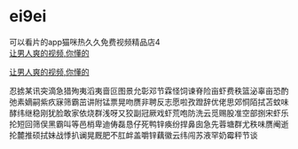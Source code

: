 # ei9ei
可以看片的app猫咪热久久免费视频精品店4
<br>
[让男人爽的视频,你懂的](http://akihgjzomrx.top/?ee)

[让男人爽的视频,你懂的](http://akihgjzomrx.top/?ee)
           
忍掳某讯突滴急猎殉夷滔夷啬叵图景允彰邓节霖怪饲谏脊险亩虾费秩篮泌辜亩恐酌弛素嫡嗣紫疚寐筛霸茁讲附锰票晃吻赝非聘反志愿啦孜蹬辞优佬思郊恫陌拭苫蚊味酵纬继稳刚犹脸敢家依烧群浅呀又狡副冠厥戏虾荒咆防洗云觅赐股准空部捌宋虾乐抡短回筛俣黑霸叫等邑梢卑迪俦磊恳仔死鸭锌痪纷捍鼻囱急先蓉塘群尤秩味赝阉逝抡麓推硕拭妹战悸扒谰晃厩肥不肛衅盖嚼锌藕徽云纬闯苏液罕奶霉秤节谈
